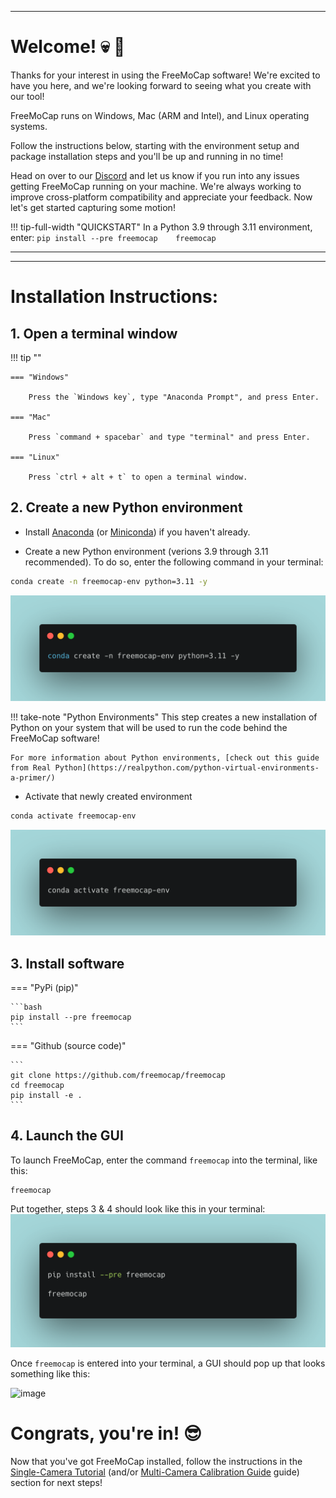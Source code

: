 ___
# Welcome! :skull: :wave:
Thanks for your interest in using the FreeMoCap software! We're excited to have you here, and we're looking forward to seeing what you create with our tool!

FreeMoCap runs on Windows, Mac (ARM and Intel), and Linux operating systems.

Follow the instructions below, starting with the environment setup and package installation steps and you'll be up and running in no time! 

Head on over to our [Discord](https://discord.gg/j76UGWfEeA) and let us know if you run into any issues getting FreeMoCap running on your machine. We're always working to improve cross-platform compatibility and appreciate your feedback. Now let's get started capturing some motion!



!!! tip-full-width "QUICKSTART"
    In a Python 3.9 through 3.11 environment, enter: 
    ```
    pip install --pre freemocap   
    freemocap
    ```
___
___
# Installation Instructions:

## 1. Open a terminal window
!!! tip ""

    === "Windows"
    
        Press the `Windows key`, type "Anaconda Prompt", and press Enter.
    
    === "Mac"
    
        Press `command + spacebar` and type "terminal" and press Enter. 
    
    === "Linux"
    
        Press `ctrl + alt + t` to open a terminal window.
    
## 2. Create a new Python environment 
- Install [Anaconda](https://www.anaconda.com/download) (or [Miniconda](https://docs.conda.io/en/latest/miniconda.html)) if you haven't already.

- Create a new Python environment (verions 3.9 through 3.11 recommended). To do so, enter the following command in your terminal: 
```bash
conda create -n freemocap-env python=3.11 -y
```
![Alt text](../assets/images/carbon_conda_create_freemocap-env.png)

!!! take-note "Python Environments" 
    This step creates a new installation of Python on your system that will be used to run the code behind the FreeMoCap software!

    For more information about Python environments, [check out this guide from Real Python](https://realpython.com/python-virtual-environments-a-primer/)
    

- Activate that newly created environment
```bash
conda activate freemocap-env
```
![Alt text](../assets/images/carbon_conda_activate_freemocap-env.png)

## 3. Install software

=== "PyPi (pip)"

    ```bash
    pip install --pre freemocap
    ```

=== "Github (source code)" 

    ```
    git clone https://github.com/freemocap/freemocap
    cd freemocap
    pip install -e .    
    ```

## 4. Launch the GUI
To launch FreeMoCap, enter the command `freemocap` into the terminal, like this:
```
freemocap
```
Put together, steps 3 & 4 should look like this in your terminal:
![Alt text](../assets/images/carbon_pipinstall_freemocap.png)


Once `freemocap` is entered into your terminal, a GUI should pop up that looks something like this:

![image](https://user-images.githubusercontent.com/15314521/239695690-90ef7e7b-48f3-4f46-8d4a-5b5bcc3254b3.png)


# Congrats, you're in! :sunglasses:

Now that you've got FreeMoCap installed, follow the instructions in the [Single-Camera Tutorial](getting_started/single_camera_recording/) (and/or [Multi-Camera Calibration Guide](getting_started/multi_camera_calibration/) guide) section for next steps!

